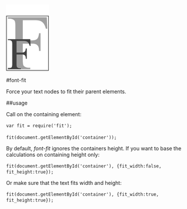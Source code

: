 ![Logo](lib/imgs/font-fit-logo@github.jpg)

#font-fit

Force your text nodes to fit their parent elements.

##usage

Call on the containing element:

    var fit = require('fit');

    fit(document.getElementById('container'));

By default, *font-fit* ignores the containers height. If you want to base the calculations on containing height only:

    fit(document.getElementById('container'), {fit_width:false, fit_height:true});

Or make sure that the text fits width and height:

    fit(document.getElementById('container'), {fit_width:true, fit_height:true});